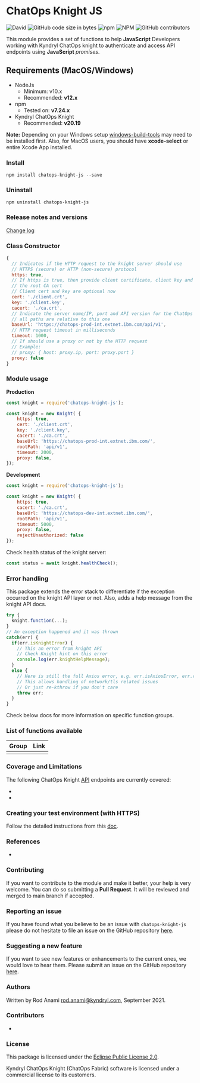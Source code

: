 # ChatOps Knight JS
<img alt="David" src="https://img.shields.io/david/rod4n4m1/chatops-knight-js">
<img alt="GitHub code size in bytes" src="https://img.shields.io/github/languages/code-size/rod4n4m1/chatops-knight-js">
<img alt="npm" src="https://img.shields.io/npm/dm/chatops-knight-js">
<img alt="NPM" src="https://img.shields.io/npm/l/chatops-knight-js">
<img alt="GitHub contributors" src="https://img.shields.io/github/contributors/rod4n4m1/chatops-knight-js">

This module provides a set of functions to help **JavaScript** Developers working with Kyndryl ChatOps knight to authenticate and access API endpoints using **JavaScript** _promises_.

## Requirements (MacOS/Windows)

* NodeJs
  * Minimum: v10.x
  * Recommended: **v12.x**
* npm
  * Tested on: **v7.24.x**
* Kyndryl ChatOps Knight
  * Recommended: **v20.19**

**Note:** Depending on your Windows setup [windows-build-tools](https://www.npmjs.com/package/windows-build-tools) may need to be installed first. Also, for MacOS users, you should have **xcode-select** or entire Xcode App installed.

### Install

`npm install chatops-knight-js --save`

### Uninstall

`npm uninstall chatops-knight-js`

### Release notes and versions

[Change log](./CHANGELOG.md)

### Class Constructor

```javascript
{
  // Indicates if the HTTP request to the knight server should use
  // HTTPS (secure) or HTTP (non-secure) protocol
  https: true,
  // If https is true, then provide client certificate, client key and
  // the root CA cert
  // Client cert and key are optional now
  cert: './client.crt',
  key: './client.key',
  cacert: './ca.crt',
  // Indicate the server name/IP, port and API version for the ChatOps Knight,
  // all paths are relative to this one
  baseUrl: 'https://chatops-prod-int.extnet.ibm.com/api/v1',
  // HTTP request timeout in milliseconds
  timeout: 1000,
  // If should use a proxy or not by the HTTP request
  // Example:
  // proxy: { host: proxy.ip, port: proxy.port }
  proxy: false
}
```

### Module usage

**Production**

```javascript
const knight = require('chatops-knight-js');

const knight = new Knight( {
    https: true,
    cert: './client.crt',
    key: './client.key',
    cacert: './ca.crt',
    baseUrl: 'https://chatops-prod-int.extnet.ibm.com/',
    rootPath: 'api/v1',
    timeout: 2000,
    proxy: false,
});
```

**Development**

```javascript
const knight = require('chatops-knight-js');

const knight = new Knight( {
    https: true,
    cacert: './ca.crt',
    baseUrl: 'https://chatops-dev-int.extnet.ibm.com/',
    rootPath: 'api/v1',
    timeout: 5000,
    proxy: false,
    rejectUnauthorized: false
});
```

Check health status of the knight server:

```javascript
const status = await knight.healthCheck();
```


### Error handling

This package extends the error stack to differentiate if the exception occurred on the knight API layer or not. Also, adds a help message from the knight API docs.

```javascript
try {
  knight.function(...);
}
// An exception happened and it was thrown
catch(err) {
  if(err.isKnightError) {
    // This an error from knight API
    // Check Knight hint on this error
    console.log(err.knightHelpMessage);
  }
  else {
    // Here is still the full Axios error, e.g. err.isAxiosError, err.response, err.request
    // This allows handling of network/tls related issues
    // Or just re-kthrow if you don't care
    throw err;
  }
}
```

Check below docs for more information on specific function groups.

### List of functions available

| **Group** | **Link** |
|:---------------------------------------|:--------------:|
|  |  |


### Coverage and Limitations

The following ChatOps Knight [API](https://chatops-dev-int.extnet.ibm.com/) endpoints are currently covered:

*

*


### Creating your test environment (with HTTPS)

Follow the detailed instructions from this [doc]().

### References

  *


### Contributing
If you want to contribute to the module and make it better, your help is very welcome. You can do so submitting a **Pull Request**. It will be reviewed and merged to main branch if accepted.

### Reporting an issue
If you have found what you believe to be an issue with `chatops-knight-js` please do not hesitate to file an issue on the GitHub repository [here](https://github.com/rod4n4m1/chatops-knight-js/issues/new?template=bug-report.md).

### Suggesting a new feature
If you want to see new features or enhancements to the current ones, we would love to hear them. Please submit an issue on the GitHub repository [here](https://github.com/rod4n4m1/chatops-knight-js/issues/new?template=new-feature.md).

### Authors
Written by Rod Anami <rod.anami@kyndryl.com>, September 2021.

### Contributors
* 


### License
This package is licensed under the [Eclipse Public License 2.0](https://opensource.org/licenses/EPL-2.0).

Kyndryl ChatOps Knight (ChatOps Fabric) software is licensed under a commercial license to its customers.
